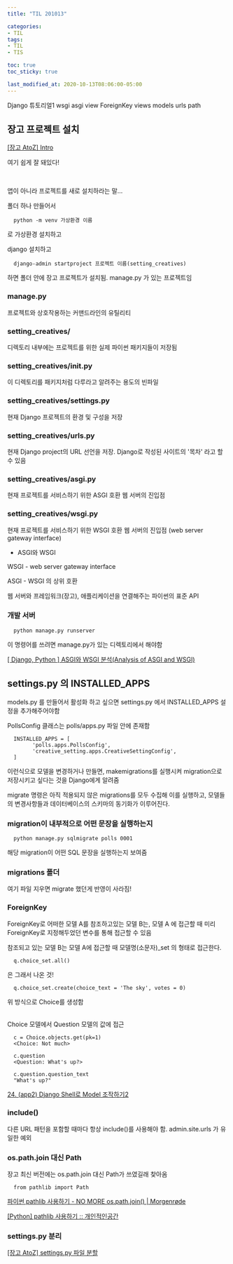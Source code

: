 ```yaml
---
title: "TIL 201013"

categories:
- TIL
tags:
- TIL
- TIS

toc: true
toc_sticky: true

last_modified_at: 2020-10-13T08:06:00-05:00
---
```

Django 튜토리얼1 wsgi asgi view ForeignKey views models urls path

## 장고 프로젝트 설치

[\[장고 AtoZ\] Intro](https://inma.tistory.com/79?category=984128)

여기 쉽게 잘 돼있다!

<br/>

앱이 아니라 프로젝트를 새로 설치하라는 말...

폴더 하나 만들어서 

      python -m venv 가상환경 이름
      
로 가상환경 설치하고

django 설치하고

      django-admin startproject 프로젝트 이름(setting_creatives)

하면 폴더 안에 장고 프로젝트가 설치됨. manage.py 가 있는 프로젝트임

### manage.py 

프로젝트와 상호작용하는 커맨드라인의 유틸리티

### setting_creatives/ 

디렉토리 내부에는 프로젝트를 위한 실제 파이썬 패키지들이 저장됨

### setting_creatives/__init__.py 

이 디렉토리를 패키지처럼 다루라고 알려주는 용도의 빈파일

### setting_creatives/settings.py

현재 Django 프로젝트의 환경 및 구성을 저장

### setting_creatives/urls.py

현재 Django project의 URL 선언을 저장. Django로 작성된 사이트의 '목차' 라고 할 수 있음

### setting_creatives/asgi.py

현재 프로젝트를 서비스하기 위한 ASGI 호환 웹 서버의 진입점

### setting_creatives/wsgi.py 

현재 프로젝트를 서비스하기 위한 WSGI 호환 웹 서버의 진입점 (web server gateway interface)

* ASGI와 WSGI

WSGI - web server gateway interface

ASGI - WSGI 의 상위 호환

웹 서버와 프레임워크(장고), 애플리케이션을 연결해주는 파이썬의 표준 API

### 개발 서버

      python manage.py runserver
      
이 명령어를 쓰려면 manage.py가 있는 디렉토리에서 해야함

[\[ Django, Python \] ASGI와 WSGI 분석(Analysis of ASGI and WSGI)](https://nitro04.blogspot.com/2020/01/django-python-asgi-wsgi-analysis-of.html)

## settings.py 의 INSTALLED_APPS 

models.py 를 만들어서 활성화 하고 싶으면 settings.py 에서 INSTALLED_APPS 설정을 추가해주어야함

PollsConfig 클래스는 polls/apps.py 파일 안에 존재함

      INSTALLED_APPS = [
            'polls.apps.PollsConfig',
            'creative_setting.apps.CreativeSettingConfig',
      ]
 
이런식으로 모델을 변경하거나 만들면, makemigrations를 실행시켜 migration으로 저장시키고 싶다는 것을 Django에게 알려줌

migrate 명령은 아직 적용되지 않은 migrations를 모두 수집해 이를 실행하고, 모델들의 변경사항들과 데이터베이스의 스키마의 동기화가 이루어진다.




### migration이 내부적으로 어떤 문장을 실행하는지

      python manage.py sqlmigrate polls 0001
     
해당 migration이 어떤 SQL 문장을 실행하는지 보여줌

### migrations 폴더

여기 파일 지우면 migrate 했던게 반영이 사라짐!

### ForeignKey

ForeignKey로 어떠한 모델 A를 참조하고있는 모델 B는, 모델 A 에 접근할 때 미리 ForeignKey로 지정해두었던 변수를 통해 접근할 수 있음

참조되고 있는 모델 B는 모델 A에 접근할 때 모델명(소문자)_set 의 형태로 접근한다.

      q.choice_set.all() 
      
은 그래서 나온 것!

      q.choice_set.create(choice_text = 'The sky', votes = 0)

위 방식으로 Choice를 생성함


<br/>
Choice 모델에서 Question 모델의 값에 접근

      c = Choice.objects.get(pk=1)
      <Choice: Not much>
      
      c.question
      <Question: What's up?>
 
      c.question.question_text
      "What's up?"
      
[24. (app2) Django Shell로 Model 조작하기2](https://ldgeao99.tistory.com/90)

### include()

다른 URL 패턴을 포함할 때마다 항상 include()를 사용해야 함. admin.site.urls 가 유일한 예외

### os.path.join 대신 Path

장고 최신 버전에는 os.path.join 대신 Path가 쓰였길래 찾아옴

      from pathlib import Path
      
[파이썬 pathlib 사용하기 - NO MORE os.path.join() \| Morgenrøde](https://ryanking13.github.io/2018/05/22/pathlib.html)

[\[Python\] pathlib 사용하기 :: 개인적인공간](https://brownbears.tistory.com/415)

### settings.py 분리

[\[장고 AtoZ\] settings.py 파일 분할](https://inma.tistory.com/84?category=984128)
